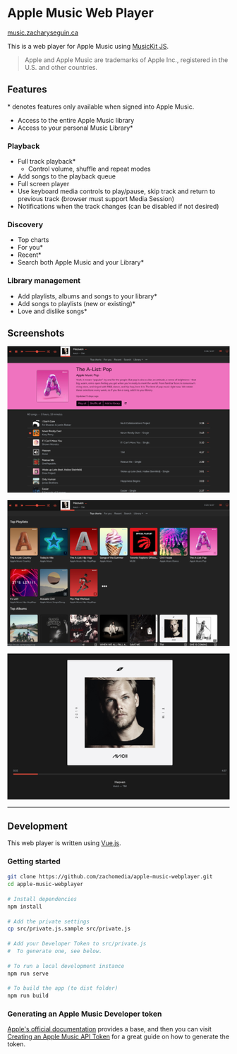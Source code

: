 # Apple Music Web Player

[music.zacharyseguin.ca](https://music.zacharyseguin.ca)

This is a web player for Apple Music using [MusicKit JS](https://developer.apple.com/documentation/musickitjs).

> Apple and Apple Music are trademarks of Apple Inc., registered in the U.S. and other countries.

## Features

\* denotes features only available when signed into Apple Music.

- Access to the entire Apple Music library
- Access to your personal Music Library*

### Playback

- Full track playback*
    - Control volume, shuffle and repeat modes
- Add songs to the playback queue
- Full screen player
- Use keyboard media controls to play/pause, skip track and return to previous track (browser must support Media Session)
- Notifications when the track changes (can be disabled if not desired)

### Discovery

- Top charts
- For you*
- Recent*
- Search both Apple Music and your Library*

### Library management

- Add playlists, albums and songs to your library*
- Add songs to playlists (new or existing)*
- Love and dislike songs*

## Screenshots

![Screenshot: Playlist](promo/screenshot-playlist.png)

![Screenshot: Top charts](promo/screenshot-top-charts.png)

![Screenshot: Full screen player](promo/screenshot-full-screen-player.png)

---

## Development

This web player is written using [Vue.js](https://vuejs.org).

### Getting started

```sh
git clone https://github.com/zachomedia/apple-music-webplayer.git
cd apple-music-webplayer

# Install dependencies
npm install

# Add the private settings
cp src/private.js.sample src/private.js

# Add your Developer Token to src/private.js
#  To generate one, see below.

# To run a local development instance
npm run serve

# To build the app (to dist folder)
npm run build
```

### Generating an Apple Music Developer token

[Apple's official documentation](https://developer.apple.com/documentation/applemusicapi/getting_keys_and_creating_tokens) provides a base, and then you can visit [Creating an Apple Music API Token](https://medium.com/@leemartin/creating-an-apple-music-api-token-e0e5067e4281) for a great guide on how to generate the token.
